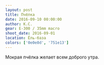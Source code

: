 ```yaml
---
layout: post
title: Пчёлка
date: 2016-09-10 00:00:00
author: К.С.
gear: E-300 / 35mm macro
shoot_date: 2016-09-01
location: Ёль-база
colors: ['0e0e0d', '751e13']
---
```


Мокрая пчёлка желает всем доброго утра.
